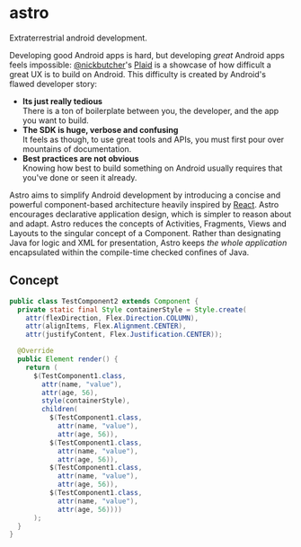 # astro
Extraterrestrial android development.  
  
Developing good Android apps is hard, but developing _great_ Android apps feels impossible: [@nickbutcher](https://github.com/nickbutcher/plaid)'s [Plaid](https://github.com/nickbutcher/plaid) is a showcase of how difficult a great UX is to build on Android. This difficulty is created by Android's flawed developer story:
- **Its just really tedious**  
There is a ton of boilerplate between you, the developer, and the app you want to build.
- **The SDK is huge, verbose and confusing**  
It feels as though, to use great tools and APIs, you must first pour over mountains of documentation.
- **Best practices are not obvious**  
Knowing how best to build something on Android usually requires that you've done or seen it already.  

Astro aims to simplify Android development by introducing a concise and powerful component-based architecture heavily inspired by [React](https://github.com/facebook/react). Astro encourages declarative application design, which is simpler to reason about and adapt. Astro reduces the concepts of Activities, Fragments, Views and Layouts to the singular concept of a Component. Rather than designating Java for logic and XML for presentation, Astro keeps _the whole application_ encapsulated within the compile-time checked confines of Java.

## Concept
```java
public class TestComponent2 extends Component {
  private static final Style containerStyle = Style.create(
    attr(flexDirection, Flex.Direction.COLUMN),
    attr(alignItems, Flex.Alignment.CENTER),
    attr(justifyContent, Flex.Justification.CENTER));

  @Override
  public Element render() {
    return (
      $(TestComponent1.class,
        attr(name, "value"),
        attr(age, 56),
        style(containerStyle),
        children(
          $(TestComponent1.class,
            attr(name, "value"),
            attr(age, 56)),
          $(TestComponent1.class,
            attr(name, "value"),
            attr(age, 56)),
          $(TestComponent1.class,
            attr(name, "value"),
            attr(age, 56)),
          $(TestComponent1.class,
            attr(name, "value"),
            attr(age, 56))))
      );
  }
}
```
